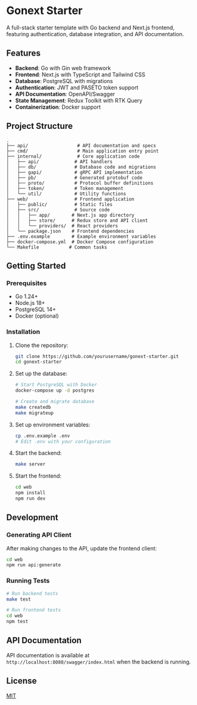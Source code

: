 # Gonext Starter

A full-stack starter template with Go backend and Next.js frontend, featuring authentication, database integration, and API documentation.

## Features

- **Backend**: Go with Gin web framework
- **Frontend**: Next.js with TypeScript and Tailwind CSS
- **Database**: PostgreSQL with migrations
- **Authentication**: JWT and PASETO token support
- **API Documentation**: OpenAPI/Swagger
- **State Management**: Redux Toolkit with RTK Query
- **Containerization**: Docker support

## Project Structure

```
.
├── api/                  # API documentation and specs
├── cmd/                  # Main application entry point
├── internal/             # Core application code
│   ├── api/             # API handlers
│   ├── db/              # Database code and migrations
│   ├── gapi/            # gRPC API implementation
│   ├── pb/              # Generated protobuf code
│   ├── proto/           # Protocol buffer definitions
│   ├── token/           # Token management
│   └── util/            # Utility functions
├── web/                 # Frontend application
│   ├── public/          # Static files
│   ├── src/             # Source code
│   │   ├── app/        # Next.js app directory
│   │   ├── store/      # Redux store and API client
│   │   └── providers/  # React providers
│   └── package.json    # Frontend dependencies
├── .env.example        # Example environment variables
├── docker-compose.yml  # Docker Compose configuration
└── Makefile           # Common tasks
```

## Getting Started

### Prerequisites

- Go 1.24+
- Node.js 18+
- PostgreSQL 14+
- Docker (optional)

### Installation

1. Clone the repository:
   ```bash
   git clone https://github.com/yourusername/gonext-starter.git
   cd gonext-starter
   ```

2. Set up the database:
   ```bash
   # Start PostgreSQL with Docker
   docker-compose up -d postgres
   
   # Create and migrate database
   make createdb
   make migrateup
   ```

3. Set up environment variables:
   ```bash
   cp .env.example .env
   # Edit .env with your configuration
   ```

4. Start the backend:
   ```bash
   make server
   ```

5. Start the frontend:
   ```bash
   cd web
   npm install
   npm run dev
   ```

## Development

### Generating API Client

After making changes to the API, update the frontend client:

```bash
cd web
npm run api:generate
```

### Running Tests

```bash
# Run backend tests
make test

# Run frontend tests
cd web
npm test
```

## API Documentation

API documentation is available at `http://localhost:8080/swagger/index.html` when the backend is running.

## License

[MIT](LICENSE)

